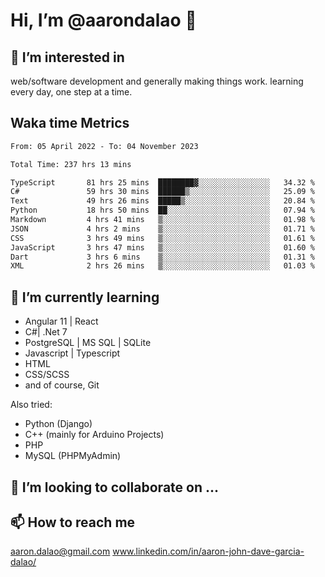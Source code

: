 # __Hi, I’m @aarondalao__ 👋 
## 👀 I’m interested in 
web/software development and generally making things work.
learning every day, one step at a time. 

## Waka time Metrics
<!--START_SECTION:waka-->

```txt
From: 05 April 2022 - To: 04 November 2023

Total Time: 237 hrs 13 mins

TypeScript       81 hrs 25 mins  ████████▓░░░░░░░░░░░░░░░░   34.32 %
C#               59 hrs 30 mins  ██████▒░░░░░░░░░░░░░░░░░░   25.09 %
Text             49 hrs 26 mins  █████▒░░░░░░░░░░░░░░░░░░░   20.84 %
Python           18 hrs 50 mins  ██░░░░░░░░░░░░░░░░░░░░░░░   07.94 %
Markdown         4 hrs 41 mins   ▒░░░░░░░░░░░░░░░░░░░░░░░░   01.98 %
JSON             4 hrs 2 mins    ▒░░░░░░░░░░░░░░░░░░░░░░░░   01.71 %
CSS              3 hrs 49 mins   ▒░░░░░░░░░░░░░░░░░░░░░░░░   01.61 %
JavaScript       3 hrs 47 mins   ▒░░░░░░░░░░░░░░░░░░░░░░░░   01.60 %
Dart             3 hrs 6 mins    ▒░░░░░░░░░░░░░░░░░░░░░░░░   01.31 %
XML              2 hrs 26 mins   ▒░░░░░░░░░░░░░░░░░░░░░░░░   01.03 %
```

<!--END_SECTION:waka-->

## 🌱 I’m currently learning 

- Angular 11 | React 
- C#| .Net 7
- PostgreSQL | MS SQL | SQLite
- Javascript | Typescript
- HTML 
- CSS/SCSS
- and of course, Git 


Also tried:
- Python (Django)
- C++ (mainly for Arduino Projects)
- PHP
- MySQL (PHPMyAdmin)


## 💞️ I’m looking to collaborate on ...

## 📫 How to reach me 
aaron.dalao@gmail.com
www.linkedin.com/in/aaron-john-dave-garcia-dalao/

<!---
aarondalao/aarondalao is a ✨ special ✨ repository because its `README.md` (this file) appears on your GitHub profile.
You can click the Preview link to take a look at your changes.
--->
